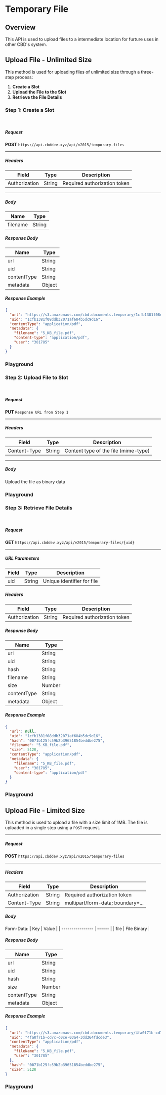 <script setup>
import { ref } from "vue";
import SwaggerUI from "@/swagger/view/SwaggerUI.vue"
import swaggerSlotCreationJson from "@/swagger/json/general/file-upload/without-limit/slot-creation.json";
import swaggerUploadFileJson from "@/swagger/json/general/file-upload/without-limit/upload-file.json";
import swaggerGetFileJson from "@/swagger/json/general/file-upload/without-limit/get-file.json";
import swaggerGetFileWithLimitJson from "@/swagger/json/general/file-upload/with-limit/get-file.json";

const swaggerSlotCreationSpecs = [
  { json: swaggerSlotCreationJson, domId:"slot-creation", protected:true },
];

const swaggerUploadFileSpecs = ref([
  { json: { ...swaggerUploadFileJson }, domId: "upload-file", protected: false },
]);

const swaggerGetFileSpecs = [
  { json: swaggerGetFileJson, domId:"get-file", protected:true },
];

const swaggerGetFileWithLimitSpecs = [
  { json: swaggerGetFileWithLimitJson, domId:"get-file-with-limit", protected:true },
];
</script>

# Temporary File

## Overview

This API is used to upload files to a intermediate location for furture uses in other CBD's system.

## Upload File - Unlimited Size

This method is used for uploading files of unlimited size through a three-step process:

1. **Create a Slot**
2. **Upload the File to the Slot**
3. **Retrieve the File Details**

### Step 1: Create a Slot

<br>

##### Request

**POST** `https://api.cbddev.xyz/api/v2015/temporary-files`

---

##### Headers

| Field         | Type   | Description                  |
| ------------- | ------ | ---------------------------- |
| Authorization | String | Required authorization token |

---

##### Body

| Name     | Type   |
| -------- | ------ |
| filename | String |

##### Response Body

| Name        | Type   |
| ----------- | ------ |
| url         | String |
| uid         | String |
| contentType | String |
| metadata    | Object |

##### Response Example

```json
{
  "url": "https://s3.amazonaws.com/cbd.documents.temporary/1cfb1381f08ddb32071af684b5dc9d16?Expires=1734738728&Signature=...",
  "uid": "1cfb1381f08ddb32071af684b5dc9d16",
  "contentType": "application/pdf",
  "metadata": {
    "filename": "5_KB_file.pdf",
    "content-type": "application/pdf",
    "user": "301785"
  }
}
```

### Playground

<SwaggerUI :swaggerSpecs="swaggerSlotCreationSpecs" />

### Step 2: Upload File to Slot

<br>

##### Request

**PUT** `Response URL from Step 1`

---

##### Headers

| Field        | Type   | Description                          |
| ------------ | ------ | ------------------------------------ |
| Content-Type | String | Content type of the file (mime-type) |

---

##### Body

Upload the file as binary data

### Playground

<SwaggerUI :swaggerSpecs="swaggerUploadFileSpecs" />

### Step 3: Retrieve File Details

<br>

##### Request

**GET** `https://api.cbddev.xyz/api/v2015/temporary-files/{uid}`

---

##### URL Parameters

| Field | Type   | Description                |
| ----- | ------ | -------------------------- |
| uid   | String | Unique identifier for file |

##### Headers

| Field         | Type   | Description                  |
| ------------- | ------ | ---------------------------- |
| Authorization | String | Required authorization token |

##### Response Body

| Name        | Type   |
| ----------- | ------ |
| url         | String |
| uid         | String |
| hash        | String |
| filename    | String |
| size        | Number |
| contentType | String |
| metadata    | Object |

##### Response Example

```json
{
  "url": null,
  "uid": "1cfb1381f08ddb32071af684b5dc9d16",
  "hash": "0071b125fc59b2b39651854beddbe275",
  "filename": "5_KB_file.pdf",
  "size": 5120,
  "contentType": "application/pdf",
  "metadata": {
    "filename": "5_KB_file.pdf",
    "user": "301785",
    "content-type": "application/pdf"
  }
}
```

### Playground

<SwaggerUI :swaggerSpecs="swaggerGetFileSpecs" />

## Upload File - Limited Size

This method is used to upload a file with a size limit of 1MB. The file is uploaded in a single step using a `POST` request.

---

##### Request

**POST** `https://api.cbddev.xyz/api/v2015/temporary-files`

---

##### Headers

| Field         | Type   | Description                       |
| ------------- | ------ | --------------------------------- |
| Authorization | String | Required authorization token      |
| Content-Type  | String | multipart/form-data; boundary=... |

##### Body

Form-Data:
| Key | Value |
| ---------------- | ------ |
| file | File Binary |

##### Response Body

| Name        | Type   |
| ----------- | ------ |
| url         | String |
| uid         | String |
| hash        | String |
| size        | Number |
| contentType | String |
| metadata    | Object |

##### Response Example

```json
{
  "url": "https://s3.amazonaws.com/cbd.documents.temporary/4fa0f71b-cd7c-c0ce-03a4-3dd264fdcde3?AWSAccessKeyId=AKIAIABSUSESLXAZRGMQ&Expires=1734709685&Signature=gyq8UILFrezIPAPq%2FYKO7xzaAMk%3D",
  "uid": "4fa0f71b-cd7c-c0ce-03a4-3dd264fdcde3",
  "contentType": "application/pdf",
  "metadata": {
    "fileName": "5_KB_file.pdf",
    "user": "301785"
  },
  "hash": "0071b125fc59b2b39651854beddbe275",
  "size": 5120
}
```

### Playground

<SwaggerUI :swaggerSpecs="swaggerGetFileWithLimitSpecs" />
